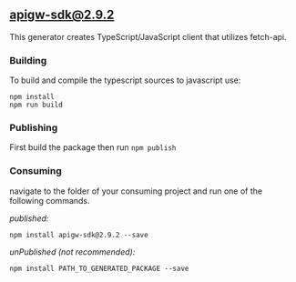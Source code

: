## apigw-sdk@2.9.2

This generator creates TypeScript/JavaScript client that utilizes fetch-api.

### Building

To build and compile the typescript sources to javascript use:
```
npm install
npm run build
```

### Publishing

First build the package then run ```npm publish```

### Consuming

navigate to the folder of your consuming project and run one of the following commands.

_published:_

```
npm install apigw-sdk@2.9.2 --save
```

_unPublished (not recommended):_

```
npm install PATH_TO_GENERATED_PACKAGE --save
